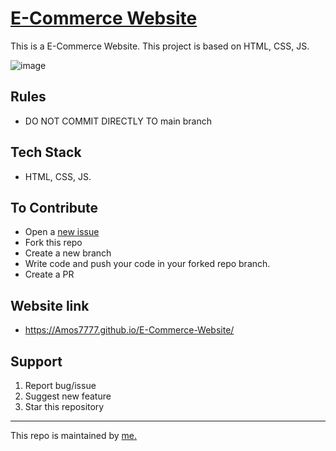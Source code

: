 # [E-Commerce Website](https://Amos7777.github.io/E-Commerce-Website/)

This is a E-Commerce Website. This project is based on HTML, CSS, JS.

![image](https://user-images.githubusercontent.com/34413515/199085619-dc393b0c-588d-42f9-8e16-cf10acbdc1c6.png)

## Rules
- DO NOT COMMIT DIRECTLY TO main branch

## Tech Stack
-  HTML, CSS, JS.

## To Contribute

- Open a [new issue](https://github.com/Amos7777.github.io/E-Commerce-Website/issues/new)
- Fork this repo
- Create a new branch 
- Write code and push your code in your forked repo branch.
- Create a PR

## Website link
- https://Amos7777.github.io/E-Commerce-Website/

## Support
1. Report bug/issue
2. Suggest new feature
3. Star this repository


<hr/>
This repo is maintained by <a href="https://github.com/Amos7777/">me.</a>





